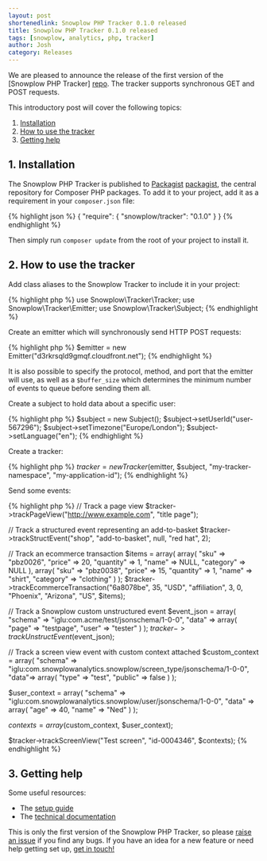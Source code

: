 ```yaml
---
layout: post
shortenedlink: Snowplow PHP Tracker 0.1.0 released
title: Snowplow PHP Tracker 0.1.0 released
tags: [snowplow, analytics, php, tracker]
author: Josh
category: Releases
---
```


We are pleased to announce the release of the first version of the [Snowplow PHP Tracker] [repo]. The tracker supports synchronous GET and POST requests.

This introductory post will cover the following topics:

1. [Installation](/blog/2014/09/30/snowplow-php-tracker-0.1.0-released/#install)
2. [How to use the tracker](/blog/2014/09/30/snowplow-php-tracker-0.1.0-released/#usage)
3. [Getting help](/blog/2014/09/30/snowplow-php-tracker-0.1.0-released/#help)

<!--more-->

<div class="html">
<h2><a name="install">1. Installation</a></h2>
</div>

The Snowplow PHP Tracker is published to [Packagist] [packagist], the central repository for Composer PHP packages. To add it to your project, add it as a requirement in your `composer.json` file:

{% highlight json %}
{
	"require": {
		"snowplow/tracker": "0.1.0"
	}
}
{% endhighlight %}

Then simply run `composer update` from the root of your project to install it.

<div class="html">
<h2><a name="usage">2. How to use the tracker</a></h2>
</div>

Add class aliases to the Snowplow Tracker to include it in your project:

{% highlight php %}
use Snowplow\Tracker\Tracker;
use Snowplow\Tracker\Emitter;
use Snowplow\Tracker\Subject;
{% endhighlight %}

Create an emitter which will synchronously send HTTP POST requests:

{% highlight php %}
$emitter = new Emitter("d3rkrsqld9gmqf.cloudfront.net");
{% endhighlight %}

It is also possible to specify the protocol, method, and port that the emitter will use, as well as a `$buffer_size` which determines the minimum number of events to queue before sending them all.

Create a subject to hold data about a specific user:

{% highlight php %}
$subject = new Subject();
$subject->setUserId("user-567296");
$subject->setTimezone("Europe/London");
$subject->setLanguage("en");
{% endhighlight %}

Create a tracker:

{% highlight php %}
$tracker = new Tracker($emitter, $subject, "my-tracker-namespace", "my-application-id");
{% endhighlight %}

Send some events:

{% highlight php %}
// Track a page view
$tracker->trackPageView("http://www.example.com", "title page");

// Track a structured event representing an add-to-basket
$tracker->trackStructEvent("shop", "add-to-basket", null, "red hat", 2);

// Track an ecommerce transaction
$items = array(
	array(
		"sku" => "pbz0026",
		"price" => 20,
		"quantity" => 1,
		"name" => NULL,
		"category" => NULL
	),
	array(
		"sku" => "pbz0038",
		"price" => 15,
		"quantity" => 1,
		"name" => "shirt",
		"category" => "clothing"
	)
);
$tracker->trackEcommerceTransaction("6a8078be", 35, "USD", "affiliation", 3, 
									0, "Phoenix", "Arizona", "US", $items);

// Track a Snowplow custom unstructured event
$event_json = 
array(
	"schema" => "iglu:com.acme/test/jsonschema/1-0-0",
	"data" => array(
		"page" => "testpage",
		"user" => "tester"
	)
);
$tracker->trackUnstructEvent($event_json);

// Track a screen view event with custom context attached
$custom_context = array(
	"schema" => "iglu:com.snowplowanalytics.snowplow/screen_type/jsonschema/1-0-0",
	"data"=> array(
		"type" => "test",
		"public" => false
	)
);

$user_context = array(
	"schema" => "iglu:com.snowplowanalytics.snowplow/user/jsonschema/1-0-0",
	"data" => array(
		"age" => 40,
		"name" => "Ned"
	)
);

$contexts = array($custom_context, $user_context);

$tracker->trackScreenView("Test screen", "id-0004346", $contexts);
{% endhighlight %}

<div class="html">
<h2><a name="help">3. Getting help</a></h2>
</div>

Some useful resources:

* The [setup guide][setup]
* The [technical documentation][technical-documentation]

This is only the first version of the Snowplow PHP Tracker, so please [raise an issue][issues] if you find any bugs. If you have an idea for a new feature or need help getting set up, [get in touch!][talk-to-us]

[repo]: https://github.com/snowplow/snowplow-php-tracker
[packagist]: https://packagist.org/
[setup]: https://github.com/snowplow/snowplow/wiki/PHP-Tracker-Setup
[technical-documentation]: https://github.com/snowplow/snowplow/wiki/PHP-Tracker
[issues]: https://github.com/snowplow/snowplow-php-tracker/issues
[talk-to-us]: https://github.com/snowplow/snowplow/wiki/Talk-to-us
